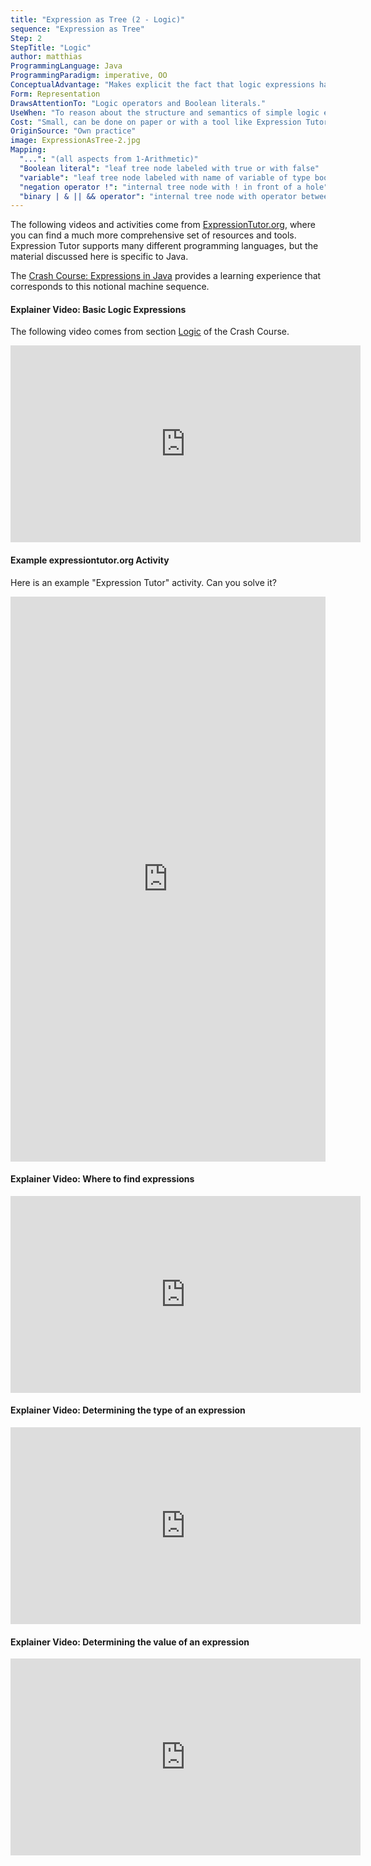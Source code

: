 ```yaml
---
title: "Expression as Tree (2 - Logic)"
sequence: "Expression as Tree"
Step: 2
StepTitle: "Logic"
author: matthias
ProgrammingLanguage: Java
ProgrammingParadigm: imperative, OO
ConceptualAdvantage: "Makes explicit the fact that logic expressions have the same structural properties as the well known arithmetic expressions."
Form: Representation
DrawsAttentionTo: "Logic operators and Boolean literals."
UseWhen: "To reason about the structure and semantics of simple logic expressions."
Cost: "Small, can be done on paper or with a tool like Expression Tutor."
OriginSource: "Own practice"
image: ExpressionAsTree-2.jpg
Mapping:
  "...": "(all aspects from 1-Arithmetic)"
  "Boolean literal": "leaf tree node labeled with true or with false"
  "variable": "leaf tree node labeled with name of variable of type boolean"
  "negation operator !": "internal tree node with ! in front of a hole"
  "binary | & || && operator": "internal tree node with operator between two holes"
---
```


The following videos and activities come from [ExpressionTutor.org](https://expressiontutor.org/), where you can find a much more comprehensive set of resources and tools.
Expression Tutor supports many different programming languages,
but the material discussed here is specific to Java.

The [Crash Course: Expressions in Java](https://expressiontutor.org/course/JavaExpressionsCrashCourse/part/Part%202) provides a learning experience that corresponds to this notional machine sequence.

<h4 class="ui header">Explainer Video: Basic Logic Expressions</h4>

The following video comes from section [Logic](https://expressiontutor.org/course/JavaExpressionsCrashCourse/part/Part%202/2.2) of the Crash Course.

<iframe width="560" height="315" src="https://www.youtube-nocookie.com/embed/YDkyCqkTXjc" title="YouTube video player" frameborder="0" allow="accelerometer; autoplay; clipboard-write; encrypted-media; gyroscope; picture-in-picture" allowfullscreen></iframe>

<h4 class="ui header">Example expressiontutor.org Activity</h4>

Here is an example "Expression Tutor" activity. Can you solve it?

<iframe width="100%" height="904" frameborder="0" allowfullscreen src="https://expressiontutor.org/activity/do?task=615f4aea-16d1-45fe-9935-4beabcdd06d3&iframe"></iframe>

<h4 class="ui header">Explainer Video: Where to find expressions</h4>

<iframe width="560" height="315" src="https://www.youtube-nocookie.com/embed/oDxl4K1NZ1k" title="YouTube video player" frameborder="0" allow="accelerometer; autoplay; clipboard-write; encrypted-media; gyroscope; picture-in-picture" allowfullscreen></iframe>

<h4 class="ui header">Explainer Video: Determining the type of an expression</h4>

<iframe width="560" height="315" src="https://www.youtube-nocookie.com/embed/vkG2g0bMBFo" title="YouTube video player" frameborder="0" allow="accelerometer; autoplay; clipboard-write; encrypted-media; gyroscope; picture-in-picture" allowfullscreen></iframe>

<h4 class="ui header">Explainer Video: Determining the value of an expression</h4>

<iframe width="560" height="315" src="https://www.youtube-nocookie.com/embed/znOFVz18FuM" title="YouTube video player" frameborder="0" allow="accelerometer; autoplay; clipboard-write; encrypted-media; gyroscope; picture-in-picture" allowfullscreen></iframe>